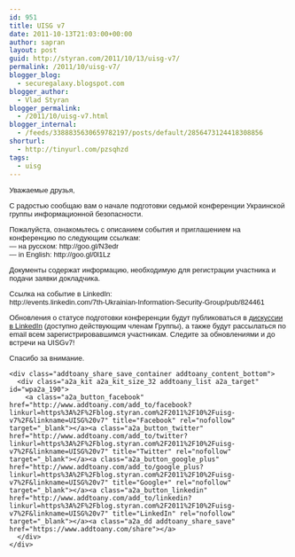 ```yaml
---
id: 951
title: UISG v7
date: 2011-10-13T21:03:00+00:00
author: sapran
layout: post
guid: http://styran.com/2011/10/13/uisg-v7/
permalink: /2011/10/uisg-v7/
blogger_blog:
  - securegalaxy.blogspot.com
blogger_author:
  - Vlad Styran
blogger_permalink:
  - /2011/10/uisg-v7.html
blogger_internal:
  - /feeds/3388835630659782197/posts/default/2856473124418308856
shorturl:
  - http://tinyurl.com/pzsqhzd
tags:
  - uisg
---
```

<div dir="ltr" style="text-align: left;">
  <span style="-webkit-text-size-adjust: none; font-family: Arial, Helvetica, 'Nimbus Sans L', sans-serif; font-size: 13px; line-height: 15px;">Уважаемые друзья,</p> 
  
  <p>
    С радостью сообщаю вам о начале подготовки седьмой конференции Украинской группы информационной безопасности.
  </p>
  
  <p>
    Пожалуйста, ознакомьтесь с описанием события и приглашением на конференцию по следующим ссылкам:<br />&#8212; на русском:&nbsp;<a href="http://www.linkedin.com/redirect?url=http%3A%2F%2Fgoo.gl%2FN3edr&urlhash=g4Rm&_t=tracking_anet" rel="nofollow" style="-webkit-text-size-adjust: none; border-bottom-width: 0px; border-color: initial; border-left-width: 0px; border-right-width: 0px; border-style: initial; border-top-width: 0px; font-family: inherit; font-size: 13px; font-style: inherit; margin-bottom: 0px; margin-left: 0px; margin-right: 0px; margin-top: 0px; outline-color: initial; outline-style: none; outline-width: initial; padding-bottom: 0px; padding-left: 0px; padding-right: 0px; padding-top: 0px; text-decoration: none; vertical-align: baseline;" target="blank">http://goo.gl/N3edr</a><br />&#8212; in English:&nbsp;<a href="http://www.linkedin.com/redirect?url=http%3A%2F%2Fgoo.gl%2F0l1Lz&urlhash=RL61&_t=tracking_anet" rel="nofollow" style="-webkit-text-size-adjust: none; border-bottom-width: 0px; border-color: initial; border-left-width: 0px; border-right-width: 0px; border-style: initial; border-top-width: 0px; font-family: inherit; font-size: 13px; font-style: inherit; margin-bottom: 0px; margin-left: 0px; margin-right: 0px; margin-top: 0px; outline-color: initial; outline-style: none; outline-width: initial; padding-bottom: 0px; padding-left: 0px; padding-right: 0px; padding-top: 0px; text-decoration: none; vertical-align: baseline;" target="blank">http://goo.gl/0l1Lz</a>
  </p>
  
  <p>
    Документы содержат информацию, необходимую для регистрации участника и подачи заявки докладчика.
  </p>
  
  <p>
    Ссылка на событие в LinkedIn:<br /><a href="http://www.linkedin.com/redirect?url=http%3A%2F%2Fevents.linkedin.com%2F7th-Ukrainian-Information-Security-Group%2Fpub%2F824461&urlhash=nzII&_t=tracking_anet" rel="nofollow" style="-webkit-text-size-adjust: none; border-bottom-width: 0px; border-color: initial; border-left-width: 0px; border-right-width: 0px; border-style: initial; border-top-width: 0px; font-family: inherit; font-size: 13px; font-style: inherit; margin-bottom: 0px; margin-left: 0px; margin-right: 0px; margin-top: 0px; outline-color: initial; outline-style: none; outline-width: initial; padding-bottom: 0px; padding-left: 0px; padding-right: 0px; padding-top: 0px; text-decoration: none; vertical-align: baseline;" target="blank">http://events.linkedin.com/7th-Ukrainian-Information-Security-Group/pub/824461</a>
  </p>
  
  <p>
    Обновления о статусе подготовки конференции будут публиковаться в <a href="http://goo.gl/b7EWG">дискуссии в LinkedIn</a>&nbsp;(доступно действующим членам Группы), а также будут рассылаться по email всем зарегистрировавшимся участникам. Следите за обновлениями и до встречи на UISGv7!
  </p>
  
  <p>
    Спасибо за внимание.</span></div> 
    
    <div class="addtoany_share_save_container addtoany_content_bottom">
      <div class="a2a_kit a2a_kit_size_32 addtoany_list a2a_target" id="wpa2a_190">
        <a class="a2a_button_facebook" href="http://www.addtoany.com/add_to/facebook?linkurl=https%3A%2F%2Fblog.styran.com%2F2011%2F10%2Fuisg-v7%2F&linkname=UISG%20v7" title="Facebook" rel="nofollow" target="_blank"></a><a class="a2a_button_twitter" href="http://www.addtoany.com/add_to/twitter?linkurl=https%3A%2F%2Fblog.styran.com%2F2011%2F10%2Fuisg-v7%2F&linkname=UISG%20v7" title="Twitter" rel="nofollow" target="_blank"></a><a class="a2a_button_google_plus" href="http://www.addtoany.com/add_to/google_plus?linkurl=https%3A%2F%2Fblog.styran.com%2F2011%2F10%2Fuisg-v7%2F&linkname=UISG%20v7" title="Google+" rel="nofollow" target="_blank"></a><a class="a2a_button_linkedin" href="http://www.addtoany.com/add_to/linkedin?linkurl=https%3A%2F%2Fblog.styran.com%2F2011%2F10%2Fuisg-v7%2F&linkname=UISG%20v7" title="LinkedIn" rel="nofollow" target="_blank"></a><a class="a2a_dd addtoany_share_save" href="https://www.addtoany.com/share"></a>
      </div>
    </div>